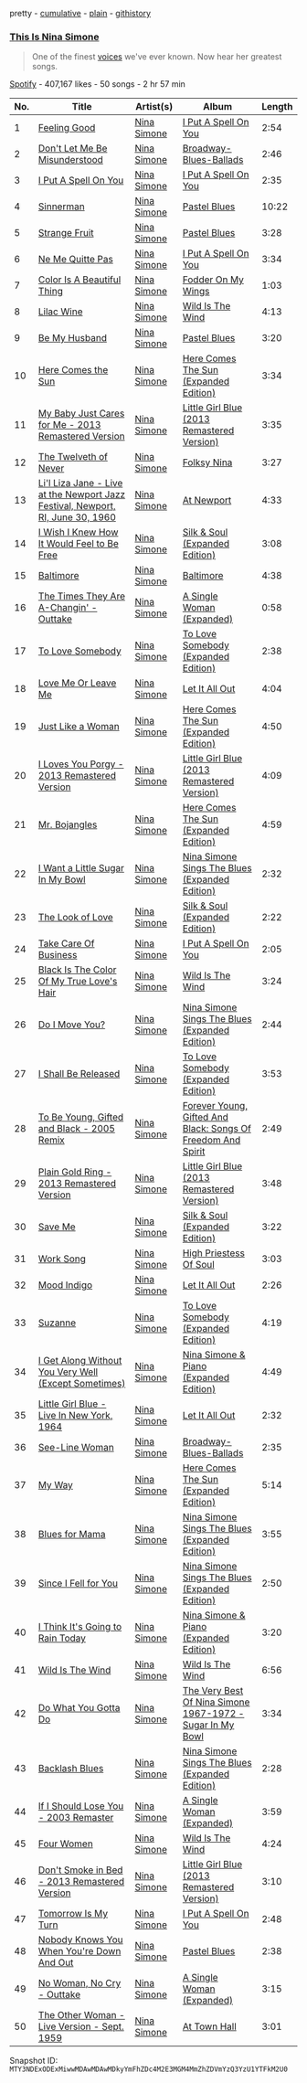 pretty - [cumulative](/playlists/cumulative/37i9dQZF1DX8OYzU0lx5hL.md) - [plain](/playlists/plain/37i9dQZF1DX8OYzU0lx5hL) - [githistory](https://github.githistory.xyz/mackorone/spotify-playlist-archive/blob/main/playlists/plain/37i9dQZF1DX8OYzU0lx5hL)

### [This Is Nina Simone](https://open.spotify.com/playlist/37i9dQZF1DX8OYzU0lx5hL)

> One of the finest <a href="spotify:artist:7G1GBhoKtEPnP86X2PvEYO">voices</a> we've ever known\. Now hear her greatest songs.

[Spotify](https://open.spotify.com/user/spotify) - 407,167 likes - 50 songs - 2 hr 57 min

| No. | Title | Artist(s) | Album | Length |
|---|---|---|---|---|
| 1 | [Feeling Good](https://open.spotify.com/track/6Rqn2GFlmvmV4w9Ala0I1e) | [Nina Simone](https://open.spotify.com/artist/7G1GBhoKtEPnP86X2PvEYO) | [I Put A Spell On You](https://open.spotify.com/album/3ofZeSWPHZOE5WC2tNZDez) | 2:54 |
| 2 | [Don't Let Me Be Misunderstood](https://open.spotify.com/track/7M9pPyt8Gr41THLhbz4NSB) | [Nina Simone](https://open.spotify.com/artist/7G1GBhoKtEPnP86X2PvEYO) | [Broadway\-Blues\-Ballads](https://open.spotify.com/album/0do3UV5axUHkROOTkcxr1J) | 2:46 |
| 3 | [I Put A Spell On You](https://open.spotify.com/track/0sjxRg1VlYfx4YG7uxurrq) | [Nina Simone](https://open.spotify.com/artist/7G1GBhoKtEPnP86X2PvEYO) | [I Put A Spell On You](https://open.spotify.com/album/3ofZeSWPHZOE5WC2tNZDez) | 2:35 |
| 4 | [Sinnerman](https://open.spotify.com/track/5xRP5iyVdGglqlY4Vcjhkx) | [Nina Simone](https://open.spotify.com/artist/7G1GBhoKtEPnP86X2PvEYO) | [Pastel Blues](https://open.spotify.com/album/31pd81sWDaK2pP3ok5892z) | 10:22 |
| 5 | [Strange Fruit](https://open.spotify.com/track/2eKwjJkBUaeaGq5GA1wTwc) | [Nina Simone](https://open.spotify.com/artist/7G1GBhoKtEPnP86X2PvEYO) | [Pastel Blues](https://open.spotify.com/album/31pd81sWDaK2pP3ok5892z) | 3:28 |
| 6 | [Ne Me Quitte Pas](https://open.spotify.com/track/6illsnZ2rn1lCzXY9gBC28) | [Nina Simone](https://open.spotify.com/artist/7G1GBhoKtEPnP86X2PvEYO) | [I Put A Spell On You](https://open.spotify.com/album/3ofZeSWPHZOE5WC2tNZDez) | 3:34 |
| 7 | [Color Is A Beautiful Thing](https://open.spotify.com/track/027wIJmxOgCGvpI6qzHjj2) | [Nina Simone](https://open.spotify.com/artist/7G1GBhoKtEPnP86X2PvEYO) | [Fodder On My Wings](https://open.spotify.com/album/3HvgNs3UlPTLN6qliUzjUM) | 1:03 |
| 8 | [Lilac Wine](https://open.spotify.com/track/3Hi4KlRtdgJbyIUpeFBckY) | [Nina Simone](https://open.spotify.com/artist/7G1GBhoKtEPnP86X2PvEYO) | [Wild Is The Wind](https://open.spotify.com/album/2EYVXfypcucR62WMKJl6Mr) | 4:13 |
| 9 | [Be My Husband](https://open.spotify.com/track/4ZFwqrpTFL9dRMDSyIH262) | [Nina Simone](https://open.spotify.com/artist/7G1GBhoKtEPnP86X2PvEYO) | [Pastel Blues](https://open.spotify.com/album/31pd81sWDaK2pP3ok5892z) | 3:20 |
| 10 | [Here Comes the Sun](https://open.spotify.com/track/1x9ahz0ALGHgbN9wwDjmre) | [Nina Simone](https://open.spotify.com/artist/7G1GBhoKtEPnP86X2PvEYO) | [Here Comes The Sun \(Expanded Edition\)](https://open.spotify.com/album/3bm8jq96m8I1FZc8BsfG8g) | 3:34 |
| 11 | [My Baby Just Cares for Me \- 2013 Remastered Version](https://open.spotify.com/track/6VTbbVjKOC2qWagIDbkJrC) | [Nina Simone](https://open.spotify.com/artist/7G1GBhoKtEPnP86X2PvEYO) | [Little Girl Blue \(2013 Remastered Version\)](https://open.spotify.com/album/58gOQaPc4RCw8eWdTDRes7) | 3:35 |
| 12 | [The Twelveth of Never](https://open.spotify.com/track/7F0YrCETWyKpprlNJpYfWi) | [Nina Simone](https://open.spotify.com/artist/7G1GBhoKtEPnP86X2PvEYO) | [Folksy Nina](https://open.spotify.com/album/15BJXpDCCpQCVOQWfAf7gC) | 3:27 |
| 13 | [Li'l Liza Jane \- Live at the Newport Jazz Festival, Newport, RI, June 30, 1960](https://open.spotify.com/track/59ergcrbjTOTKEetpTQJhI) | [Nina Simone](https://open.spotify.com/artist/7G1GBhoKtEPnP86X2PvEYO) | [At Newport](https://open.spotify.com/album/1wRykEhSd6Q7MRPN8lixtU) | 4:33 |
| 14 | [I Wish I Knew How It Would Feel to Be Free](https://open.spotify.com/track/5CKHhg31HcYYhwUeeGqvhq) | [Nina Simone](https://open.spotify.com/artist/7G1GBhoKtEPnP86X2PvEYO) | [Silk & Soul \(Expanded Edition\)](https://open.spotify.com/album/2miVfa78vOd0o8Vbsgd7g3) | 3:08 |
| 15 | [Baltimore](https://open.spotify.com/track/39CyGKIFqMzSuynOR8uilD) | [Nina Simone](https://open.spotify.com/artist/7G1GBhoKtEPnP86X2PvEYO) | [Baltimore](https://open.spotify.com/album/4UjcMSiyv8QCiZ4O8gpzXS) | 4:38 |
| 16 | [The Times They Are A\-Changin' \- Outtake](https://open.spotify.com/track/159F1pdX35fbRevVBbjTFw) | [Nina Simone](https://open.spotify.com/artist/7G1GBhoKtEPnP86X2PvEYO) | [A Single Woman \(Expanded\)](https://open.spotify.com/album/5pSGlGB1DVrSlvQBcvlPyB) | 0:58 |
| 17 | [To Love Somebody](https://open.spotify.com/track/7LZoKNMhsZ7qbP1lYGDva8) | [Nina Simone](https://open.spotify.com/artist/7G1GBhoKtEPnP86X2PvEYO) | [To Love Somebody \(Expanded Edition\)](https://open.spotify.com/album/6T4nAC6CRLciyg4tQbgovi) | 2:38 |
| 18 | [Love Me Or Leave Me](https://open.spotify.com/track/2XzHou7MZzOBQBqjWw86Nt) | [Nina Simone](https://open.spotify.com/artist/7G1GBhoKtEPnP86X2PvEYO) | [Let It All Out](https://open.spotify.com/album/4bGiPtwVEKcXbXs7oKCMqD) | 4:04 |
| 19 | [Just Like a Woman](https://open.spotify.com/track/3LELTbDh9YCJrJIUERcj9p) | [Nina Simone](https://open.spotify.com/artist/7G1GBhoKtEPnP86X2PvEYO) | [Here Comes The Sun \(Expanded Edition\)](https://open.spotify.com/album/3bm8jq96m8I1FZc8BsfG8g) | 4:50 |
| 20 | [I Loves You Porgy \- 2013 Remastered Version](https://open.spotify.com/track/0kDpFPQgQYeZ7t04Quiwkn) | [Nina Simone](https://open.spotify.com/artist/7G1GBhoKtEPnP86X2PvEYO) | [Little Girl Blue \(2013 Remastered Version\)](https://open.spotify.com/album/58gOQaPc4RCw8eWdTDRes7) | 4:09 |
| 21 | [Mr\. Bojangles](https://open.spotify.com/track/5ywoRjfVIlcJiSAxwPT3Pt) | [Nina Simone](https://open.spotify.com/artist/7G1GBhoKtEPnP86X2PvEYO) | [Here Comes The Sun \(Expanded Edition\)](https://open.spotify.com/album/3bm8jq96m8I1FZc8BsfG8g) | 4:59 |
| 22 | [I Want a Little Sugar In My Bowl](https://open.spotify.com/track/3NcJu9876GBJuNU6vJOrbb) | [Nina Simone](https://open.spotify.com/artist/7G1GBhoKtEPnP86X2PvEYO) | [Nina Simone Sings The Blues \(Expanded Edition\)](https://open.spotify.com/album/12aKG91Tj6hJFOe90TzcX2) | 2:32 |
| 23 | [The Look of Love](https://open.spotify.com/track/0EiGzshQIaM98eOXdKTGaD) | [Nina Simone](https://open.spotify.com/artist/7G1GBhoKtEPnP86X2PvEYO) | [Silk & Soul \(Expanded Edition\)](https://open.spotify.com/album/2miVfa78vOd0o8Vbsgd7g3) | 2:22 |
| 24 | [Take Care Of Business](https://open.spotify.com/track/2YwjSPeznyCvkUYvqKbXa9) | [Nina Simone](https://open.spotify.com/artist/7G1GBhoKtEPnP86X2PvEYO) | [I Put A Spell On You](https://open.spotify.com/album/3ofZeSWPHZOE5WC2tNZDez) | 2:05 |
| 25 | [Black Is The Color Of My True Love's Hair](https://open.spotify.com/track/33WjZmABjWk4zrerZiFLJ7) | [Nina Simone](https://open.spotify.com/artist/7G1GBhoKtEPnP86X2PvEYO) | [Wild Is The Wind](https://open.spotify.com/album/2EYVXfypcucR62WMKJl6Mr) | 3:24 |
| 26 | [Do I Move You?](https://open.spotify.com/track/0aIcFRGr88cGtlEJBuDub6) | [Nina Simone](https://open.spotify.com/artist/7G1GBhoKtEPnP86X2PvEYO) | [Nina Simone Sings The Blues \(Expanded Edition\)](https://open.spotify.com/album/12aKG91Tj6hJFOe90TzcX2) | 2:44 |
| 27 | [I Shall Be Released](https://open.spotify.com/track/32BTFbqhSvYKftE0e8a8d4) | [Nina Simone](https://open.spotify.com/artist/7G1GBhoKtEPnP86X2PvEYO) | [To Love Somebody \(Expanded Edition\)](https://open.spotify.com/album/6T4nAC6CRLciyg4tQbgovi) | 3:53 |
| 28 | [To Be Young, Gifted and Black \- 2005 Remix](https://open.spotify.com/track/67RKpDruBXMJgAmhJAivXr) | [Nina Simone](https://open.spotify.com/artist/7G1GBhoKtEPnP86X2PvEYO) | [Forever Young, Gifted And Black: Songs Of Freedom And Spirit](https://open.spotify.com/album/5TPmcbl6aphADiUpEJFHm0) | 2:49 |
| 29 | [Plain Gold Ring \- 2013 Remastered Version](https://open.spotify.com/track/1JDtis0DMrFexM4kfoIH98) | [Nina Simone](https://open.spotify.com/artist/7G1GBhoKtEPnP86X2PvEYO) | [Little Girl Blue \(2013 Remastered Version\)](https://open.spotify.com/album/58gOQaPc4RCw8eWdTDRes7) | 3:48 |
| 30 | [Save Me](https://open.spotify.com/track/395JOroUb1RLcDp5BCN7F5) | [Nina Simone](https://open.spotify.com/artist/7G1GBhoKtEPnP86X2PvEYO) | [Silk & Soul \(Expanded Edition\)](https://open.spotify.com/album/2miVfa78vOd0o8Vbsgd7g3) | 3:22 |
| 31 | [Work Song](https://open.spotify.com/track/628A54HsxBPfgJPShyD7gx) | [Nina Simone](https://open.spotify.com/artist/7G1GBhoKtEPnP86X2PvEYO) | [High Priestess Of Soul](https://open.spotify.com/album/1M2ktinB3DcTbrVXD45jxn) | 3:03 |
| 32 | [Mood Indigo](https://open.spotify.com/track/1BaAzMva4yf7cWeOGwp7H4) | [Nina Simone](https://open.spotify.com/artist/7G1GBhoKtEPnP86X2PvEYO) | [Let It All Out](https://open.spotify.com/album/4bGiPtwVEKcXbXs7oKCMqD) | 2:26 |
| 33 | [Suzanne](https://open.spotify.com/track/1rsTANyQavJLIiPIFUgoiM) | [Nina Simone](https://open.spotify.com/artist/7G1GBhoKtEPnP86X2PvEYO) | [To Love Somebody \(Expanded Edition\)](https://open.spotify.com/album/6T4nAC6CRLciyg4tQbgovi) | 4:19 |
| 34 | [I Get Along Without You Very Well \(Except Sometimes\)](https://open.spotify.com/track/6zYfEsNOhv5hd6CfwPXjIY) | [Nina Simone](https://open.spotify.com/artist/7G1GBhoKtEPnP86X2PvEYO) | [Nina Simone & Piano \(Expanded Edition\)](https://open.spotify.com/album/24tZ7QTxEKZ6aZOCP1uBMM) | 4:49 |
| 35 | [Little Girl Blue \- Live In New York, 1964](https://open.spotify.com/track/0Z6J3eMqewSwFvVuclFxwD) | [Nina Simone](https://open.spotify.com/artist/7G1GBhoKtEPnP86X2PvEYO) | [Let It All Out](https://open.spotify.com/album/4bGiPtwVEKcXbXs7oKCMqD) | 2:32 |
| 36 | [See\-Line Woman](https://open.spotify.com/track/2vyIoVK6ggvXVNEvmIt1vs) | [Nina Simone](https://open.spotify.com/artist/7G1GBhoKtEPnP86X2PvEYO) | [Broadway\-Blues\-Ballads](https://open.spotify.com/album/0do3UV5axUHkROOTkcxr1J) | 2:35 |
| 37 | [My Way](https://open.spotify.com/track/2Yg4GGGKqGwoqM5OgdhpAj) | [Nina Simone](https://open.spotify.com/artist/7G1GBhoKtEPnP86X2PvEYO) | [Here Comes The Sun \(Expanded Edition\)](https://open.spotify.com/album/3bm8jq96m8I1FZc8BsfG8g) | 5:14 |
| 38 | [Blues for Mama](https://open.spotify.com/track/2vY3XKWiQ3gb4o0aXRtHjY) | [Nina Simone](https://open.spotify.com/artist/7G1GBhoKtEPnP86X2PvEYO) | [Nina Simone Sings The Blues \(Expanded Edition\)](https://open.spotify.com/album/12aKG91Tj6hJFOe90TzcX2) | 3:55 |
| 39 | [Since I Fell for You](https://open.spotify.com/track/0S8wQT9YkE41gHIGwXvgep) | [Nina Simone](https://open.spotify.com/artist/7G1GBhoKtEPnP86X2PvEYO) | [Nina Simone Sings The Blues \(Expanded Edition\)](https://open.spotify.com/album/12aKG91Tj6hJFOe90TzcX2) | 2:50 |
| 40 | [I Think It's Going to Rain Today](https://open.spotify.com/track/6GWLNfRviT4S82inkxvXV8) | [Nina Simone](https://open.spotify.com/artist/7G1GBhoKtEPnP86X2PvEYO) | [Nina Simone & Piano \(Expanded Edition\)](https://open.spotify.com/album/24tZ7QTxEKZ6aZOCP1uBMM) | 3:20 |
| 41 | [Wild Is The Wind](https://open.spotify.com/track/3muwYfpLZGYsvrrssEzrxF) | [Nina Simone](https://open.spotify.com/artist/7G1GBhoKtEPnP86X2PvEYO) | [Wild Is The Wind](https://open.spotify.com/album/2EYVXfypcucR62WMKJl6Mr) | 6:56 |
| 42 | [Do What You Gotta Do](https://open.spotify.com/track/1WP7Snm91AFyvhWb3s8UB8) | [Nina Simone](https://open.spotify.com/artist/7G1GBhoKtEPnP86X2PvEYO) | [The Very Best Of Nina Simone 1967\-1972 \- Sugar In My Bowl](https://open.spotify.com/album/5Dh4qVmcMpDv5qhgdaqGtj) | 3:34 |
| 43 | [Backlash Blues](https://open.spotify.com/track/2bdapwYVEGpGWxlx3iooAB) | [Nina Simone](https://open.spotify.com/artist/7G1GBhoKtEPnP86X2PvEYO) | [Nina Simone Sings The Blues \(Expanded Edition\)](https://open.spotify.com/album/12aKG91Tj6hJFOe90TzcX2) | 2:28 |
| 44 | [If I Should Lose You \- 2003 Remaster](https://open.spotify.com/track/78c7e7g2gNTO8kbLgzYiwu) | [Nina Simone](https://open.spotify.com/artist/7G1GBhoKtEPnP86X2PvEYO) | [A Single Woman \(Expanded\)](https://open.spotify.com/album/5pSGlGB1DVrSlvQBcvlPyB) | 3:59 |
| 45 | [Four Women](https://open.spotify.com/track/7urjzeGBtfHdwWmfYJjdAp) | [Nina Simone](https://open.spotify.com/artist/7G1GBhoKtEPnP86X2PvEYO) | [Wild Is The Wind](https://open.spotify.com/album/2EYVXfypcucR62WMKJl6Mr) | 4:24 |
| 46 | [Don't Smoke in Bed \- 2013 Remastered Version](https://open.spotify.com/track/4m7pFEW1DUYIqDAxChidNt) | [Nina Simone](https://open.spotify.com/artist/7G1GBhoKtEPnP86X2PvEYO) | [Little Girl Blue \(2013 Remastered Version\)](https://open.spotify.com/album/58gOQaPc4RCw8eWdTDRes7) | 3:10 |
| 47 | [Tomorrow Is My Turn](https://open.spotify.com/track/3cfz4PB3iCqG12StNkKvRo) | [Nina Simone](https://open.spotify.com/artist/7G1GBhoKtEPnP86X2PvEYO) | [I Put A Spell On You](https://open.spotify.com/album/3ofZeSWPHZOE5WC2tNZDez) | 2:48 |
| 48 | [Nobody Knows You When You're Down And Out](https://open.spotify.com/track/5yMRZqh2HCo5NFbLNt6sD1) | [Nina Simone](https://open.spotify.com/artist/7G1GBhoKtEPnP86X2PvEYO) | [Pastel Blues](https://open.spotify.com/album/31pd81sWDaK2pP3ok5892z) | 2:38 |
| 49 | [No Woman, No Cry \- Outtake](https://open.spotify.com/track/3SmTSujkbFtr7OKhHhheQi) | [Nina Simone](https://open.spotify.com/artist/7G1GBhoKtEPnP86X2PvEYO) | [A Single Woman \(Expanded\)](https://open.spotify.com/album/5pSGlGB1DVrSlvQBcvlPyB) | 3:15 |
| 50 | [The Other Woman \- Live Version \- Sept\. 1959](https://open.spotify.com/track/2kvYMbijT2djq5C0MnMI6h) | [Nina Simone](https://open.spotify.com/artist/7G1GBhoKtEPnP86X2PvEYO) | [At Town Hall](https://open.spotify.com/album/1F0tyYLIIxNnJuAgwLuIIn) | 3:01 |

Snapshot ID: `MTY3NDExODExMiwwMDAwMDAwMDkyYmFhZDc4M2E3MGM4MmZhZDVmYzQ3YzU1YTFkM2U0`
